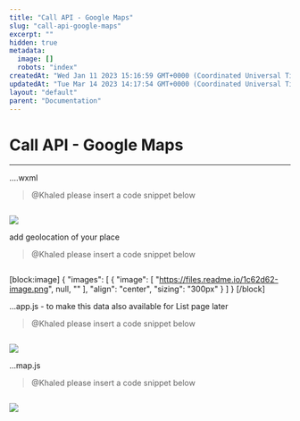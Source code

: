 ```yaml
---
title: "Call API - Google Maps"
slug: "call-api-google-maps"
excerpt: ""
hidden: true
metadata: 
  image: []
  robots: "index"
createdAt: "Wed Jan 11 2023 15:16:59 GMT+0000 (Coordinated Universal Time)"
updatedAt: "Tue Mar 14 2023 14:17:54 GMT+0000 (Coordinated Universal Time)"
layout: "default"
parent: "Documentation"
---
```

# Call API - Google Maps 
*** 
....wxml

> @Khaled please insert a code snippet below

```

```

![](https://files.readme.io/65f576d-image.png)

add geolocation of your place

> @Khaled please insert a code snippet below

```

```

[block:image]
{
  "images": [
    {
      "image": [
        "https://files.readme.io/1c62d62-image.png",
        null,
        ""
      ],
      "align": "center",
      "sizing": "300px"
    }
  ]
}
[/block]


...app.js - to make this data also available for List page later

> @Khaled please insert a code snippet below

```

```

![](https://files.readme.io/7c7cff9-image.png)

...map.js

> @Khaled please insert a code snippet below

```

```

![](https://files.readme.io/a7be42d-image.png)
